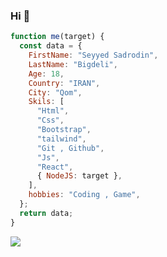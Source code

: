 ### Hi 👋

```javascript
function me(target) {
  const data = {
    FirstName: "Seyyed Sadrodin",
    LastName: "Bigdeli",
    Age: 18,
    Country: "IRAN",
    City: "Qom",
    Skils: [
      "Html",
      "Css",
      "Bootstrap",
      "tailwind",
      "Git , Github",
      "Js",
      "React",
      { NodeJS: target },
    ],
    hobbies: "Coding , Game",
  };
  return data;
}
```

<img src="{https://img.shields.io/badge/Telegram-2CA5E0?style=for-the-badge&logo=telegram&logoColor=white}" />
